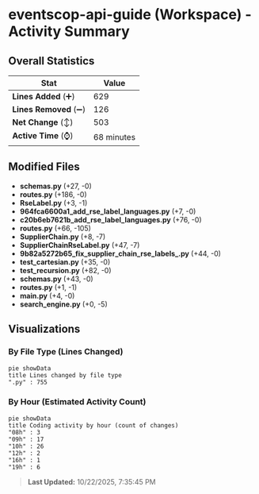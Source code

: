 # eventscop-api-guide (Workspace) - Activity Summary 

## Overall Statistics

| Stat                   | Value                                                             |
| ---------------------- | ----------------------------------------------------------------- |
| **Lines Added** (➕)   | 629                                          |
| **Lines Removed** (➖) | 126                                        |
| **Net Change** (↕)    | 503                |
| **Active Time** (⌚)   | 68 minutes |


## Modified Files
- **schemas.py** (+27, -0)
- **routes.py** (+186, -0)
- **RseLabel.py** (+3, -1)
- **964fca6600a1_add_rse_label_languages.py** (+7, -0)
- **c20b6eb7621b_add_rse_label_languages.py** (+76, -0)
- **routes.py** (+66, -105)
- **SupplierChain.py** (+8, -7)
- **SupplierChainRseLabel.py** (+47, -7)
- **9b82a5272b65_fix_supplier_chain_rse_labels_.py** (+44, -0)
- **test_cartesian.py** (+35, -0)
- **test_recursion.py** (+82, -0)
- **schemas.py** (+43, -0)
- **routes.py** (+1, -1)
- **main.py** (+4, -0)
- **search_engine.py** (+0, -5)

## Visualizations

### By File Type (Lines Changed)

```mermaid
pie showData
title Lines changed by file type
".py" : 755
```

### By Hour (Estimated Activity Count)

```mermaid
pie showData
title Coding activity by hour (count of changes)
"08h" : 3
"09h" : 17
"10h" : 26
"12h" : 2
"16h" : 1
"19h" : 6
```


> **Last Updated:** 10/22/2025, 7:35:45 PM